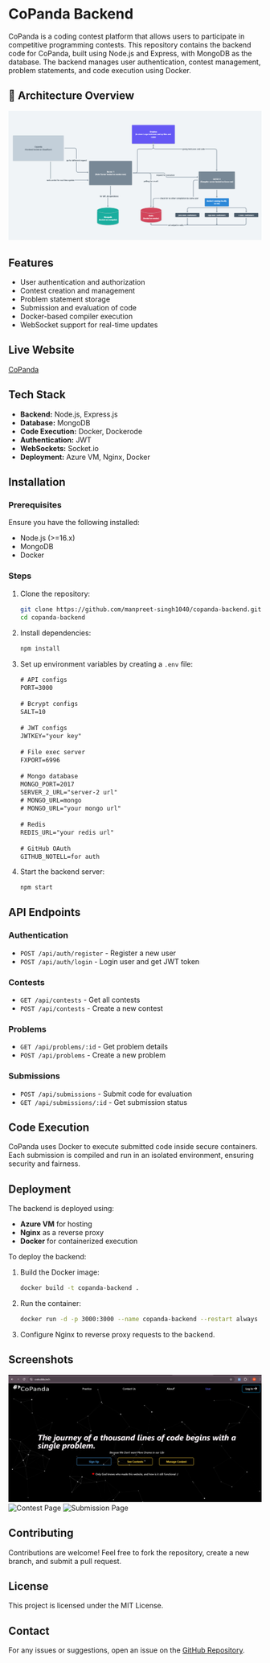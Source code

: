 # CoPanda Backend

CoPanda is a coding contest platform that allows users to participate in competitive programming contests. This repository contains the backend code for CoPanda, built using Node.js and Express, with MongoDB as the database. The backend manages user authentication, contest management, problem statements, and code execution using Docker.

## 📌 Architecture Overview
![Architecture](./assets/design.png)

## Features
- User authentication and authorization
- Contest creation and management
- Problem statement storage
- Submission and evaluation of code
- Docker-based compiler execution
- WebSocket support for real-time updates

## Live Website
[CoPanda](https://code.ddks.tech/)

## Tech Stack
- **Backend:** Node.js, Express.js
- **Database:** MongoDB
- **Code Execution:** Docker, Dockerode
- **Authentication:** JWT
- **WebSockets:** Socket.io
- **Deployment:** Azure VM, Nginx, Docker

## Installation

### Prerequisites
Ensure you have the following installed:
- Node.js (>=16.x)
- MongoDB
- Docker

### Steps
1. Clone the repository:
   ```bash
   git clone https://github.com/manpreet-singh1040/copanda-backend.git
   cd copanda-backend
   ```
2. Install dependencies:
   ```bash
   npm install
   ```
3. Set up environment variables by creating a `.env` file:
   ```
   # API configs
   PORT=3000

   # Bcrypt configs
   SALT=10

   # JWT configs
   JWTKEY="your key"

   # File exec server
   FXPORT=6996

   # Mongo database
   MONGO_PORT=2017
   SERVER_2_URL="server-2 url"
   # MONGO_URL=mongo
   # MONGO_URL="your mongo url"

   # Redis
   REDIS_URL="your redis url"

   # GitHub OAuth
   GITHUB_NOTELL=for auth
   ```
4. Start the backend server:
   ```bash
   npm start
   ```

## API Endpoints

### Authentication
- `POST /api/auth/register` - Register a new user
- `POST /api/auth/login` - Login user and get JWT token

### Contests
- `GET /api/contests` - Get all contests
- `POST /api/contests` - Create a new contest

### Problems
- `GET /api/problems/:id` - Get problem details
- `POST /api/problems` - Create a new problem

### Submissions
- `POST /api/submissions` - Submit code for evaluation
- `GET /api/submissions/:id` - Get submission status

## Code Execution
CoPanda uses Docker to execute submitted code inside secure containers. Each submission is compiled and run in an isolated environment, ensuring security and fairness.

## Deployment
The backend is deployed using:
- **Azure VM** for hosting
- **Nginx** as a reverse proxy
- **Docker** for containerized execution

To deploy the backend:
1. Build the Docker image:
   ```bash
   docker build -t copanda-backend .
   ```
2. Run the container:
   ```bash
   docker run -d -p 3000:3000 --name copanda-backend --restart always copanda-backend
   ```
3. Configure Nginx to reverse proxy requests to the backend.

## Screenshots
![CoPanda Homepage](assets/homepage.png)
![Contest Page](assets/contest.png)
![Submission Page](assets/submission.png)

## Contributing
Contributions are welcome! Feel free to fork the repository, create a new branch, and submit a pull request.

## License
This project is licensed under the MIT License.

## Contact
For any issues or suggestions, open an issue on the [GitHub Repository](https://github.com/manpreet-singh1040/copanda-backend).

